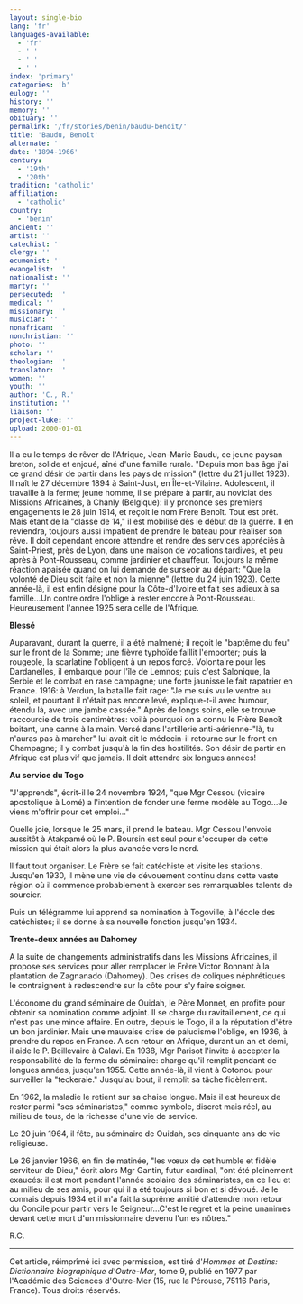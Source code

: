 ```yaml
---
layout: single-bio
lang: 'fr'
languages-available:
  - 'fr'
  - ' '
  - ' '
  - ' '
index: 'primary'
categories: 'b'
eulogy: ''
history: ''
memory: ''
obituary: ''
permalink: '/fr/stories/benin/baudu-benoit/'
title: 'Baudu, Benoît'
alternate: ''
date: '1894-1966'
century:
  - '19th'
  - '20th'
tradition: 'catholic'
affiliation:
  - 'catholic'
country:
  - 'benin'
ancient: ''
artist: ''
catechist: ''
clergy: ''
ecumenist: ''
evangelist: ''
nationalist: ''
martyr: ''
persecuted: ''
medical: ''
missionary: ''
musician: ''
nonafrican: ''
nonchristian: ''
photo: ''
scholar: ''
theologian: ''
translator: ''
women: ''
youth: ''
author: 'C., R.'
institution: ''
liaison: ''
project-luke: ''
upload: 2000-01-01
---
```



Il a eu le temps de rêver de l'Afrique, Jean-Marie Baudu, ce jeune paysan breton, solide et enjoué, aîné d'une famille rurale. "Depuis mon bas âge j'ai ce grand désir de partir dans les pays de mission" (lettre du 21 juillet 1923). Il naît le 27 décembre 1894 à Saint-Just, en Île-et-Vilaine. Adolescent, il travaille à la ferme; jeune homme, il se prépare à partir, au noviciat des Missions Africaines, à Chanly (Belgique): il y prononce ses premiers engagements le 28 juin 1914, et reçoit le nom Frère Benoît. Tout est prêt. Mais étant de la "classe de 14," il est mobilisé dès le début de la guerre. Il en reviendra, toujours aussi impatient de prendre le bateau pour réaliser son rêve. Il doit cependant encore attendre et rendre des services appréciés à Saint-Priest, près de Lyon, dans une maison de vocations tardives, et peu après à Pont-Rousseau, comme jardinier et chauffeur. Toujours la même réaction apaisée quand on lui demande de surseoir au départ: "Que la volonté de Dieu soit faite et non la mienne" (lettre du 24 juin 1923). Cette année-là, il est enfin désigné pour la Côte-d'Ivoire et fait ses adieux à sa famille…Un contre ordre l'oblige à rester encore à Pont-Rousseau. Heureusement l'année 1925 sera celle de l'Afrique.

**Blessé**

Auparavant, durant la guerre, il a été malmené; il reçoit le "baptême du feu" sur le front de la Somme; une fièvre typhoïde faillit l'emporter; puis la rougeole, la scarlatine l'obligent à un repos forcé. Volontaire pour les Dardanelles, il embarque pour l'île de Lemnos; puis c'est Salonique, la Serbie et le combat en rase campagne; une forte jaunisse le fait rapatrier en France. 1916: à Verdun, la bataille fait rage: "Je me suis vu le ventre au soleil, et pourtant il n'était pas encore levé, explique-t-il avec humour, étendu là, avec une jambe cassée." Après de longs soins, elle se trouve raccourcie de trois centimètres: voilà pourquoi on a connu le Frère Benoît boitant, une canne à la main. Versé dans l'artillerie anti-aérienne-"là, tu n'auras pas à marcher" lui avait dit le médecin-il retourne sur le front en Champagne; il y combat jusqu'à la fin des hostilités. Son désir de partir en Afrique est plus vif que jamais. Il doit attendre six longues années!

**Au service du Togo**

"J'apprends", écrit-il le 24 novembre 1924, "que Mgr Cessou (vicaire apostolique à Lomé) a l'intention de fonder une ferme modèle au Togo…Je viens m'offrir pour cet emploi..."

Quelle joie, lorsque le 25 mars, il prend le bateau. Mgr Cessou l'envoie aussitôt à Atakpamé où le P. Boursin est seul pour s'occuper de cette mission qui était alors la plus avancée vers le nord.

Il faut tout organiser. Le Frère se fait catéchiste et visite les stations. Jusqu'en 1930, il mène une vie de dévouement continu dans cette vaste région où il commence probablement à exercer ses remarquables talents de sourcier.

Puis un télégramme lui apprend sa nomination à Togoville, à l'école des catéchistes; il se donne à sa nouvelle fonction jusqu'en 1934.

**Trente-deux années au Dahomey**

A la suite de changements administratifs dans les Missions Africaines, il propose ses services pour aller remplacer le Frère Victor Bonnant à la plantation de Zagnanado (Dahomey). Des crises de coliques néphrétiques le contraignent à redescendre sur la côte pour s'y faire soigner.

L'économe du grand séminaire de Ouidah, le Père Monnet, en profite pour obtenir sa nomination comme adjoint. Il se charge du ravitaillement, ce qui n'est pas une mince affaire. En outre, depuis le Togo, il a la réputation d'être un bon jardinier. Mais une mauvaise crise de paludisme l'oblige, en 1936, à prendre du repos en France. A son retour en Afrique, durant un an et demi, il aide le P. Beillevaire à Calavi. En 1938, Mgr Parisot l'invite à accepter la responsabilité de la ferme du séminaire: charge qu'il remplit pendant de longues années, jusqu'en 1955. Cette année-là, il vient à Cotonou pour surveiller la "teckeraie." Jusqu'au bout, il remplit sa tâche fidèlement.

En 1962, la maladie le retient sur sa chaise longue. Mais il est heureux de rester parmi "ses séminaristes," comme symbole, discret mais réel, au milieu de tous, de la richesse d'une vie de service.

Le 20 juin 1964, il fête, au séminaire de Ouidah, ses cinquante ans de vie religieuse.

Le 26 janvier 1966, en fin de matinée, "les vœux de cet humble et fidèle serviteur de Dieu," écrit alors Mgr Gantin, futur cardinal, "ont été pleinement exaucés: il est mort pendant l'année scolaire des séminaristes, en ce lieu et au milieu de ses amis, pour qui il a été toujours si bon et si dévoué. Je le connais depuis 1934 et il m'a fait la suprême amitié d'attendre mon retour du Concile pour partir vers le Seigneur…C'est le regret et la peine unanimes devant cette mort d'un missionnaire devenu l'un es nôtres."

R.C.

---

Cet article, réimprîmé ici avec permission, est tiré d'*Hommes et Destins: Dictionnaire biographique d'Outre-Mer*, tome 9, publié en 1977 par l'Académie des Sciences d'Outre-Mer (15, rue la Pérouse, 75116 Paris, France). Tous droits réservés.